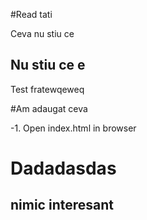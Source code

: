 #Read tati

Ceva nu stiu ce

## Nu stiu ce e

Test fratewqeweq

#Am adaugat ceva

-1. Open index.html in browser
# Dadadasdas
## nimic interesant